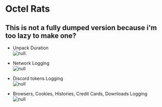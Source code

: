 # Octel Rats
## This is not a fully dumped version because i'm too lazy to make one?

* Unpack Duration <br>
![null](https://cdn.discordapp.com/attachments/1073241823050465320/1073975718150684702/image.png "Skull").

* Network Logging <br>
![null](https://cdn.discordapp.com/attachments/1073241823050465320/1073979588239179856/Code_4cOfyAlhXJ.png "Skull")

* Discord tokens Logging <br>
![null](https://cdn.discordapp.com/attachments/1073241823050465320/1073979896826707968/image.png "Skull")

* Browsers, Cookies, Histories, Credit Cards, Downloads Logging <br>
![null](https://cdn.discordapp.com/attachments/1073970964817256479/1073978256103051294/Code_55GPViWhMg.png "Skull")
